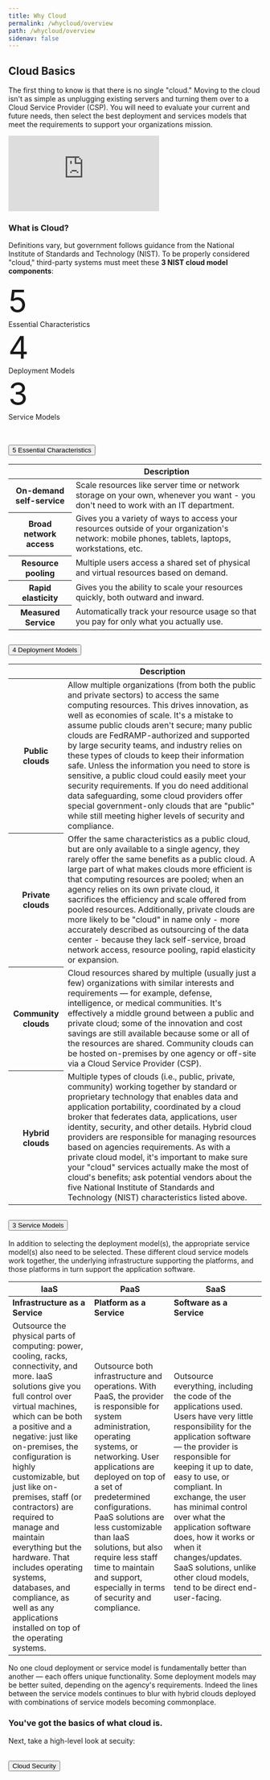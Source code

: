 ```yaml
---
title: Why Cloud
permalink: /whycloud/overview
path: /whycloud/overview
sidenav: false
---
```


## Cloud Basics

The first thing to know is that there is no single "cloud." Moving to the cloud isn't as simple as unplugging existing servers and turning them over to a Cloud Service Provider (CSP).  You will need to evaluate your current and future needs, then select the best deployment and services models that meet the requirements to support your organizations mission.   

<div class="video-container">
<iframe src="https://www.youtube.com/embed/UorIwPZU_eg" frameborder="0" allow="accelerometer; autoplay; encrypted-media; gyroscope; picture-in-picture" allowfullscreen></iframe>
</div>


### What is Cloud?

Definitions vary, but government follows guidance from the National Institute of Standards and Technology (NIST). To be properly considered "cloud," third-party systems must meet these **3 NIST cloud model components**:

<div class="grid-container">
  <div class="grid-row">
    <div class="tablet:grid-col"><div style="font-size:62px">5</div>Essential Characteristics</div>
    <div class="tablet:grid-col"><div style="font-size:62px">4</div>Deployment Models</div>
    <div class="tablet:grid-col"><div style="font-size:62px">3</div>Service Models</div>
    
  </div>
</div>
<br>


<p>
<div class="usa-accordion usa-accordion--bordered">
  
  <!-- Use the accurate heading level to maintain the document outline -->
  <h2 class="usa-accordion__heading">
    <button class="usa-accordion__button"
      aria-expanded="false"
      aria-controls="b-a1">
    5 Essential Characteristics 
   </button>
  </h2>
  <div id="b-a1" class="usa-accordion__content usa-prose">
    <table class="usa-table usa-table--borderless">
  
  <thead>
    <tr>
      <th scope="col"></th>
      <th scope="col">Description</th>
    </tr>
  </thead>
  <tbody>
    <tr>
      <th scope="row">On-demand self-service</th>
      <td>Scale resources like server time or network storage on your own, whenever you want - you don't need to work with an IT department.</td>
    </tr>
    <tr>
      <th scope="row">Broad network access</th>
      <td>Gives you a variety of ways to access your resources outside of your organization's network: mobile phones, tablets, laptops, workstations, etc.</td>
    </tr>
    <tr>
      <th scope="row">Resource pooling</th>
      <td>Multiple users access a shared set of physical and virtual resources based on demand.</td>
    </tr>
    <tr>
      <th scope="row">Rapid elasticity</th>
      <td>Gives you the ability to scale your resources quickly, both outward and inward.</td>
    </tr>
    <tr>
      <th scope="row">Measured Service</th>
      <td>Automatically track your resource usage so that you pay for only what you actually use.</td>
    </tr>
  </tbody>
</table>
</div>
  
  <!-- Use the accurate heading level to maintain the document outline -->
  <h2 class="usa-accordion__heading">
    <button class="usa-accordion__button"
      aria-expanded="false"
      aria-controls="b-a2">
      4 Deployment Models
    </button>
  </h2>
  <div id="b-a2" class="usa-accordion__content usa-prose">
     <table class="usa-table usa-table--borderless">
  
  <thead>
    <tr>
      <th scope="col"></th>
      <th scope="col">Description</th>
    </tr>
  </thead>
  <tbody>
    <tr>
      <th scope="row">Public clouds</th>
      <td>Allow multiple organizations (from both the public and private sectors) to access the same computing resources. This drives innovation, as well as economies of scale. It's a mistake to assume public clouds aren't secure; many public clouds are FedRAMP-authorized and supported by large security teams, and industry relies on these types of clouds to keep their information safe. Unless the information you need to store is sensitive, a public cloud could easily meet your security requirements. If you do need additional data safeguarding, some cloud providers offer special government-only clouds that are "public" while still meeting higher levels of security and compliance.</td>
    </tr>
    <tr>
      <th scope="row">Private clouds</th>
      <td>Offer the same characteristics as a public cloud, but are only available to a single agency, they rarely offer the same benefits as a public cloud. A large part of what makes clouds more efficient is that computing resources are pooled; when an agency relies on its own private cloud, it sacrifices the efficiency and scale offered from pooled resources. Additionally, private clouds are more likely to be "cloud" in name only - more accurately described as outsourcing of the data center - because they lack self-service, broad network access, resource pooling, rapid elasticity or expansion.</td>
    </tr>
    <tr>
      <th scope="row">Community clouds</th>
      <td>Cloud resources shared by multiple (usually just a few) organizations with similar interests and requirements — for example, defense, intelligence, or medical communities. It's effectively a middle ground between a public and private cloud; some of the innovation and cost savings are still available because some or all of the resources are shared. Community clouds can be hosted on-premises by one agency or off-site via a Cloud Service Provider (CSP).</td>
    </tr>
    <tr>
      <th scope="row">Hybrid clouds</th>
      <td>Multiple types of clouds (i.e., public, private, community) working together by standard or proprietary technology that enables data and application portability, coordinated by a cloud broker that federates data, applications, user identity, security, and other details. Hybrid cloud providers are responsible for managing resources based on agencies requirements. As with a private cloud model, it's important to make sure your "cloud" services actually make the most of cloud's benefits; ask potential vendors about the five National Institute of Standards and Technology (NIST) characteristics listed above.</td>
    </tr>
  </tbody>
</table>
  </div>
  
  <!-- Use the accurate heading level to maintain the document outline -->
  <h2 class="usa-accordion__heading">
    <button class="usa-accordion__button"
      aria-expanded="false"
      aria-controls="b-a3">
        3 Service Models
    </button>
  </h2>
  <div id="b-a3" class="usa-accordion__content usa-prose">
    <p>In addition to selecting the deployment model(s), the appropriate service model(s) also need to be selected. These different cloud service models work together, the underlying infrastructure supporting the platforms, and those platforms in turn support the application software.</p>

| IaaS  | PaaS | SaaS |
| ----| ----| ----|
|**Infrastructure as a Service**|**Platform as a Service**|**Software as a Service**|
|Outsource the physical parts of computing: power, cooling, racks, connectivity, and more. IaaS solutions give you full control over virtual machines, which can be both a positive and a negative: just like on-premises, the configuration is highly customizable, but just like on-premises, staff (or contractors) are required to manage and maintain everything but the hardware. That includes operating systems, databases, and compliance, as well as any applications installed on top of the operating systems.|Outsource both infrastructure and operations. With PaaS, the provider is  responsible for  system administration, operating systems, or networking.   User applications are deployed on top of a set of predetermined configurations. PaaS solutions are less customizable than IaaS solutions, but also require less staff time to maintain and support, especially in terms of security and compliance.|Outsource everything, including the code of the applications used. Users have very little responsibility for the application software — the provider is responsible for keeping it up to date, easy to use, or compliant.  In exchange, the user has minimal control over what the application software does, how it works or when it changes/updates. SaaS solutions, unlike other cloud models, tend to be direct end-user-facing.|

  </div>
  
</div>
</p>

No one cloud deployment or service model is fundamentally better than another — each offers unique functionality.  Some deployment models may be better suited, depending on the agency's requirements.  Indeed the lines between the service models continues to blur with hybrid clouds deployed with combinations of service models becoming commonplace.  

<div class="usa-alert usa-alert--success" >
  <div class="usa-alert__body">
    <h3 class="usa-alert__heading">You've got the basics of what cloud is.</h3>
    <p class="usa-alert__text">Next, take a high-level look at secuity:</p><br />
    <a href="/whycloud/security"><button class="usa-button">Cloud Security</button></a>
  </div>
</div>